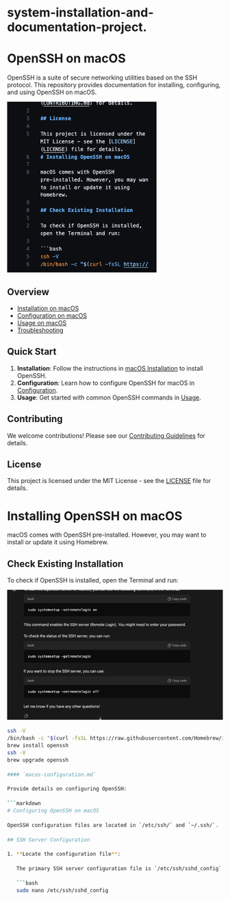 # system-installation-and-documentation-project.
# OpenSSH on macOS

OpenSSH is a suite of secure networking utilities based on the SSH protocol. This repository provides documentation for installing, configuring, and using OpenSSH on macOS.

![alttext](image2.png)

## Overview

- [Installation on macOS](docs/macos-installation.md)
- [Configuration on macOS](docs/macos-configuration.md)
- [Usage on macOS](docs/macos-usage.md)
- [Troubleshooting](docs/troubleshooting.md)

## Quick Start

1. **Installation**: Follow the instructions in [macOS Installation](docs/macos-installation.md) to install OpenSSH.
2. **Configuration**: Learn how to configure OpenSSH for macOS in [Configuration](docs/macos-configuration.md).
3. **Usage**: Get started with common OpenSSH commands in [Usage](docs/macos-usage.md).

## Contributing

We welcome contributions! Please see our [Contributing Guidelines](CONTRIBUTING.md) for details.

## License

This project is licensed under the MIT License - see the [LICENSE](LICENSE) file for details.
# Installing OpenSSH on macOS

macOS comes with OpenSSH pre-installed. However, you may want to install or update it using Homebrew. 

## Check Existing Installation



To check if OpenSSH is installed, open the Terminal and run:

![fhj](openssh.png)
```bash
ssh -V
/bin/bash -c "$(curl -fsSL https://raw.githubusercontent.com/Homebrew/install/HEAD/install.sh)"
brew install openssh
ssh -V
brew upgrade openssh

#### `macos-configuration.md`

Provide details on configuring OpenSSH:

```markdown
# Configuring OpenSSH on macOS

OpenSSH configuration files are located in `/etc/ssh/` and `~/.ssh/`.

## SSH Server Configuration

1. **Locate the configuration file**:

   The primary SSH server configuration file is `/etc/ssh/sshd_config`. You can edit this file using a text editor like `nano` or `vim`.

   ```bash
   sudo nano /etc/ssh/sshd_config
